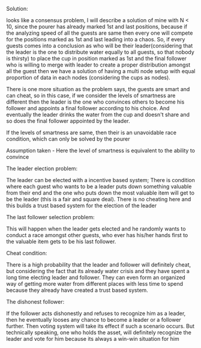 Solution:

looks like a consensus problem, I will describe a solution of mine with N < 10, since the pourer has already marked 1st and last positions, because if the analyzing speed of all the guests are same then every one will compete for the positions marked as 1st and last leading into a chaos. So, if every guests comes into a conclusion as who will be their leader(considering that the leader is the one to distribute water equally to all guests, so that nobody is thirsty) to place the cup in position marked as 1st and the final follower who is willing to merge with leader to create a proper distribution amongst all the guest then we have a solution of having a multi node setup with equal proportion of data in each nodes (considering the cups as nodes).

There is one more situation as the problem says, the guests are smart and can cheat, so in this case, if we consider the levels of smartness are different then the leader is the one who convinces others to become his follower and appoints a final follower according to his choice. And eventually the leader drinks the water from the cup and doesn't share and so does the final follower appointed by the leader.

If the levels of smartness are same, then their is an unavoidable race condition, which can only be solved by the pourer

Assumption taken - Here the level of smartness is equivalent to the ability to convince

The leader election problem:

The leader can be elected with a incentive based system; There is condition where each guest who wants to be a leader puts down something valuable from their end and the one who puts down the most valuable item will get to be the leader (this is a fair and square deal). There is no cheating here and this builds a trust based system  for the election of the leader

The last follower selection problem:

This will happen when the leader gets elected and he randomly wants to conduct a race amongst other guests, who ever has his/her hands first to the valuable item gets to be his last follower.


Cheat condition:

There is a high probability that the leader and follower will definitely cheat, but considering the fact that its already water crisis and they have spent a long time electing leader and follower. They can even form an organized way of getting more water from different places with less time to spend because they already have created a trust based system.

The dishonest follower:

If the follower acts dishonestly and refuses to recognize him as a leader, then he eventually looses any chance to become a leader or a follower further. Then voting system will take its effect if such a scenario occurs. But technically speaking, one who holds the asset, will definitely recognize the leader and vote for him because its always a win-win situation for him